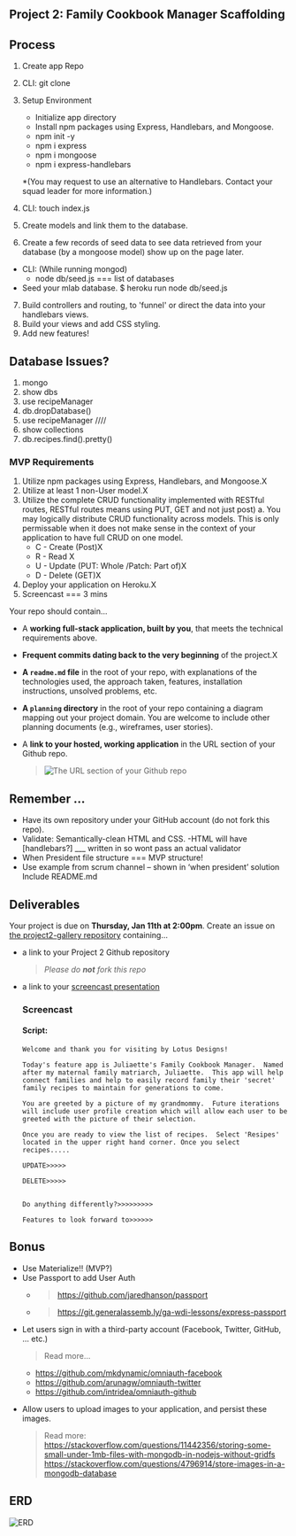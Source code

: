 ## Project 2: Family Cookbook Manager Scaffolding

<!-- Awesome job with this!! -->
## Process

1. Create app Repo
2. CLI: git clone
3. Setup Environment

   * Initialize app directory
   * Install npm packages using Express, Handlebars, and Mongoose.
   * npm init -y
   * npm i express
   * npm i mongoose
   * npm i express-handlebars

    *(You may request to use an alternative to Handlebars. Contact your squad leader for more information.)
4. CLI: touch index.js
5. Create models and link them to the database. 
6. Create a few records of seed data to see data retrieved from your database (by a mongoose model) show up on the page later.
  - CLI: (While running mongod)
    - node db/seed.js === list of databases
  - Seed your mlab database. $ heroku run node db/seed.js
7. Build controllers and routing, to 'funnel' or direct the data into your handlebars views.
8. Build your views and add CSS styling.
9. Add new features!

## Database Issues?
1. mongo
2. show dbs
3. use recipeManager
4. db.dropDatabase()
5. use recipeManager
////
6. show collections
7. db.recipes.find().pretty()

### MVP Requirements

1. Utilize npm packages using Express, Handlebars, and Mongoose.X
3. Utilize at least 1 non-User model.X
4. Utilize the complete CRUD functionality implemented with RESTful routes, RESTful routes means using PUT, GET and not just post)
   a. You may logically distribute CRUD functionality across models. This is only permissable when it does not make sense in the context of your application to have full CRUD on one model.
   * C - Create (Post)X
   * R - Read X
   * U - Update (PUT: Whole /Patch: Part of)X
   * D - Delete (GET)X
5. Deploy your application on Heroku.X
6. Screencast === 3 mins

Your repo should contain...

  * A **working full-stack application, built by you**, that meets the technical requirements above.
  * **Frequent commits dating back to the very beginning** of the project.X
  * **A ``readme.md`` file** in the root of your repo, with explanations of the technologies used, the approach taken, features, installation instructions, unsolved problems, etc.
  * **A `planning` directory** in the root of your repo containing a diagram mapping out your project domain. You are welcome to include other planning documents (e.g., wireframes, user stories).
  * A **link to your hosted, working application** in the URL section of your Github repo.

    > ![The URL section of your Github repo](https://i.imgur.com/QQ7RsfR.gif)

## Remember ...

* Have its own repository under your GitHub account (do not fork this repo).
* Validate: Semantically-clean HTML and CSS.
  -HTML will have [handlebars?] \_\_\_ written in so wont pass an actual validator
* When President file structure === MVP structure!
* Use example from scrum channel – shown in ‘when president’ solution
  Include README.md
## Deliverables

Your project is due on **Thursday, Jan 11th at 2:00pm**. Create an issue on [the project2-gallery repository](https://github.com/ga-dc/project2-gallery) containing...

  * a link to your Project 2 Github repository
    > *Please do **not** fork this repo*
  * a link to your [screencast presentation](https://git.generalassemb.ly/ga-wdi-exercises/project2/blob/master/presentations.md)

    ### Screencast
      #### Script:

        Welcome and thank you for visiting by Lotus Designs!
        
        Today's feature app is Juliaette's Family Cookbook Manager.  Named after my maternal family matriarch, Juliaette.  This app will help connect families and help to easily record family their 'secret' family recipes to maintain for generations to come. 

        You are greeted by a picture of my grandmommy.  Future iterations will include user profile creation which will allow each user to be greeted with the picture of their selection.

        Once you are ready to view the list of recipes.  Select 'Resipes' located in the upper right hand corner. Once you select recipes..... 

        UPDATE>>>>>

        DELETE>>>>>


        Do anything differently?>>>>>>>>>

        Features to look forward to>>>>>> 
      



## Bonus

* Use Materialize!! (MVP?)
* Use Passport to add User Auth
     - > https://github.com/jaredhanson/passport
     - > https://git.generalassemb.ly/ga-wdi-lessons/express-passport
- Let users sign in with a third-party account (Facebook, Twitter, GitHub, ... etc.)
   > Read more...

    - https://github.com/mkdynamic/omniauth-facebook
    - https://github.com/arunagw/omniauth-twitter
    - https://github.com/intridea/omniauth-github
- Allow users to upload images to your application, and persist these images.

  > Read more: 
  > https://stackoverflow.com/questions/11442356/storing-some-small-under-1mb-files-with-mongodb-in-nodejs-without-gridfs
  > https://stackoverflow.com/questions/4796914/store-images-in-a-mongodb-database


## ERD

![ERD](https://github.com/Kathy145/familyCookbookManager/blob/master/Planning/p2erd.jpg?raw=true "ERD")
